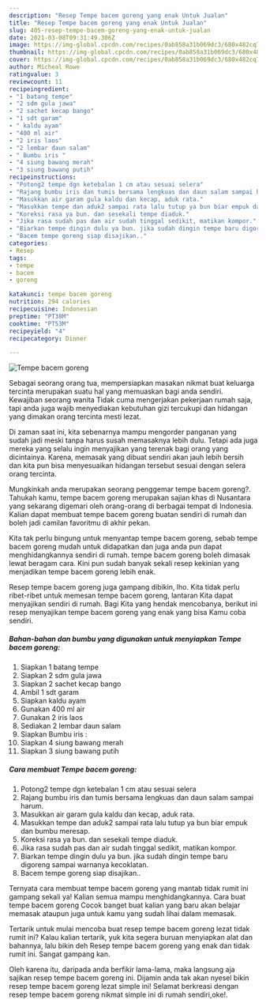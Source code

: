 ```yaml
---
description: "Resep Tempe bacem goreng yang enak Untuk Jualan"
title: "Resep Tempe bacem goreng yang enak Untuk Jualan"
slug: 405-resep-tempe-bacem-goreng-yang-enak-untuk-jualan
date: 2021-03-08T09:31:49.306Z
image: https://img-global.cpcdn.com/recipes/0ab858a31b069dc3/680x482cq70/tempe-bacem-goreng-foto-resep-utama.jpg
thumbnail: https://img-global.cpcdn.com/recipes/0ab858a31b069dc3/680x482cq70/tempe-bacem-goreng-foto-resep-utama.jpg
cover: https://img-global.cpcdn.com/recipes/0ab858a31b069dc3/680x482cq70/tempe-bacem-goreng-foto-resep-utama.jpg
author: Micheal Rowe
ratingvalue: 3
reviewcount: 11
recipeingredient:
- "1 batang tempe"
- "2 sdm gula jawa"
- "2 sachet kecap bango"
- "1 sdt garam"
- " kaldu ayam"
- "400 ml air"
- "2 iris laos"
- "2 lembar daun salam"
- " Bumbu iris "
- "4 siung bawang merah"
- "3 siung bawang putih"
recipeinstructions:
- "Potong2 tempe dgn ketebalan 1 cm atau sesuai selera"
- "Rajang bumbu iris dan tumis bersama lengkuas dan daun salam sampai harum."
- "Masukkan air garam gula kaldu dan kecap, aduk rata."
- "Masukkan tempe dan aduk2 sampai rata lalu tutup ya bun biar empuk dan bumbu meresap."
- "Koreksi rasa ya bun. dan sesekali tempe diaduk."
- "Jika rasa sudah pas dan air sudah tinggal sedikit, matikan kompor."
- "Biarkan tempe dingin dulu ya bun. jika sudah dingin tempe baru digoreng sampai warnanya kecoklatan."
- "Bacem tempe goreng siap disajikan.."
categories:
- Resep
tags:
- tempe
- bacem
- goreng

katakunci: tempe bacem goreng 
nutrition: 294 calories
recipecuisine: Indonesian
preptime: "PT38M"
cooktime: "PT53M"
recipeyield: "4"
recipecategory: Dinner

---
```



![Tempe bacem goreng](https://img-global.cpcdn.com/recipes/0ab858a31b069dc3/680x482cq70/tempe-bacem-goreng-foto-resep-utama.jpg)

Sebagai seorang orang tua, mempersiapkan masakan nikmat buat keluarga tercinta merupakan suatu hal yang memuaskan bagi anda sendiri. Kewajiban seorang  wanita Tidak cuma mengerjakan pekerjaan rumah saja, tapi anda juga wajib menyediakan kebutuhan gizi tercukupi dan hidangan yang dimakan orang tercinta mesti lezat.

Di zaman  saat ini, kita sebenarnya mampu mengorder panganan yang sudah jadi meski tanpa harus susah memasaknya lebih dulu. Tetapi ada juga mereka yang selalu ingin menyajikan yang terenak bagi orang yang dicintainya. Karena, memasak yang dibuat sendiri akan jauh lebih bersih dan kita pun bisa menyesuaikan hidangan tersebut sesuai dengan selera orang tercinta. 



Mungkinkah anda merupakan seorang penggemar tempe bacem goreng?. Tahukah kamu, tempe bacem goreng merupakan sajian khas di Nusantara yang sekarang digemari oleh orang-orang di berbagai tempat di Indonesia. Kalian dapat membuat tempe bacem goreng buatan sendiri di rumah dan boleh jadi camilan favoritmu di akhir pekan.

Kita tak perlu bingung untuk menyantap tempe bacem goreng, sebab tempe bacem goreng mudah untuk didapatkan dan juga anda pun dapat menghidangkannya sendiri di rumah. tempe bacem goreng boleh dimasak lewat beragam cara. Kini pun sudah banyak sekali resep kekinian yang menjadikan tempe bacem goreng lebih enak.

Resep tempe bacem goreng juga gampang dibikin, lho. Kita tidak perlu ribet-ribet untuk memesan tempe bacem goreng, lantaran Kita dapat menyajikan sendiri di rumah. Bagi Kita yang hendak mencobanya, berikut ini resep menyajikan tempe bacem goreng yang enak yang bisa Kamu coba sendiri.

<!--inarticleads1-->

##### Bahan-bahan dan bumbu yang digunakan untuk menyiapkan Tempe bacem goreng:

1. Siapkan 1 batang tempe
1. Siapkan 2 sdm gula jawa
1. Siapkan 2 sachet kecap bango
1. Ambil 1 sdt garam
1. Siapkan  kaldu ayam
1. Gunakan 400 ml air
1. Gunakan 2 iris laos
1. Sediakan 2 lembar daun salam
1. Siapkan  Bumbu iris :
1. Siapkan 4 siung bawang merah
1. Siapkan 3 siung bawang putih




<!--inarticleads2-->

##### Cara membuat Tempe bacem goreng:

1. Potong2 tempe dgn ketebalan 1 cm atau sesuai selera
1. Rajang bumbu iris dan tumis bersama lengkuas dan daun salam sampai harum.
1. Masukkan air garam gula kaldu dan kecap, aduk rata.
1. Masukkan tempe dan aduk2 sampai rata lalu tutup ya bun biar empuk dan bumbu meresap.
1. Koreksi rasa ya bun. dan sesekali tempe diaduk.
1. Jika rasa sudah pas dan air sudah tinggal sedikit, matikan kompor.
1. Biarkan tempe dingin dulu ya bun. jika sudah dingin tempe baru digoreng sampai warnanya kecoklatan.
1. Bacem tempe goreng siap disajikan..




Ternyata cara membuat tempe bacem goreng yang mantab tidak rumit ini gampang sekali ya! Kalian semua mampu menghidangkannya. Cara buat tempe bacem goreng Cocok banget buat kalian yang baru akan belajar memasak ataupun juga untuk kamu yang sudah lihai dalam memasak.

Tertarik untuk mulai mencoba buat resep tempe bacem goreng lezat tidak rumit ini? Kalau kalian tertarik, yuk kita segera buruan menyiapkan alat dan bahannya, lalu bikin deh Resep tempe bacem goreng yang enak dan tidak rumit ini. Sangat gampang kan. 

Oleh karena itu, daripada anda berfikir lama-lama, maka langsung aja sajikan resep tempe bacem goreng ini. Dijamin anda tak akan nyesel bikin resep tempe bacem goreng lezat simple ini! Selamat berkreasi dengan resep tempe bacem goreng nikmat simple ini di rumah sendiri,oke!.

